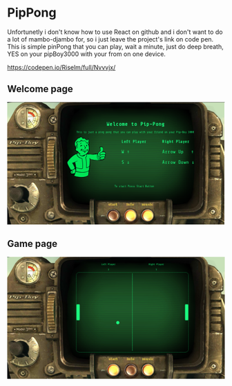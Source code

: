 # PipPong
Unfortunetly i don't know how to use React on github and i don't want to do a lot of mambo-djambo for, so i just leave the project's link on code pen. This is simple pinPong that you can play, wait a minute, just do deep breath, YES on your pipBoy3000 with your from on one device.

https://codepen.io/Riselm/full/Nvvvjx/
## Welcome page
![start page](https://github.com/RolandGalaadsky/pipPong/blob/master/Screenshot%20from%202018-10-28%2023-08-09.png)
## Game page
![actually game](https://github.com/RolandGalaadsky/pipPong/blob/master/Screenshot%20from%202018-10-28%2023-08-43.png)
